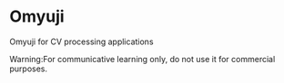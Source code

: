 # Omyuji
Omyuji for CV processing applications


Warning:For communicative learning only, do not use it for commercial purposes.
